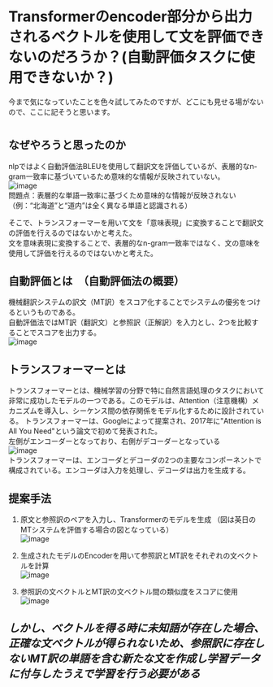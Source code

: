 
# Transformerのencoder部分から出力されるベクトルを使用して文を評価できないのだろうか？(自動評価タスクに使用できないか？)


  今まで気になっていたことを色々試してみたのですが、どこにも見せる場がないので、ここに記そうと思います。
#

## なぜやろうと思ったのか
nlpではよく自動評価法BLEUを使用して翻訳文を評価しているが、表層的なn-gram一致率に基づいているため意味的な情報が反映されていない。  
![image](https://github.com/NeoSolleil/metrics/assets/126864523/6b5ca1e0-cd2c-485c-85e8-127fafcd8bf1)  
問題点：表層的な単語一致率に基づくため意味的な情報が反映されない（例：“北海道”と“道内”は全く異なる単語と認識される）  

そこで、トランスフォーマーを用いて文を「意味表現」に変換することで翻訳文の評価を行えるのではないかと考えた。  
文を意味表現に変換することで、表層的なn-gram一致率ではなく、文の意味を使用して評価を行えるのではないかと考えた。




## 自動評価とは　（自動評価法の概要）
機械翻訳システムの訳文（MT訳）をスコア化することでシステムの優劣をつけるというものである。  
自動評価法ではMT訳（翻訳文）と参照訳（正解訳）を入力とし、2つを比較することでスコアを出力する。  
![image](https://github.com/NeoSolleil/metrics/assets/126864523/c9b16a65-8760-4a9c-bb91-03bcd2c32670)
## トランスフォーマーとは  
  トランスフォーマーとは、機械学習の分野で特に自然言語処理のタスクにおいて非常に成功したモデルの一つである。このモデルは、Attention（注意機構）メカニズムを導入し、シーケンス間の依存関係をモデル化するために設計されている。  トランスフォーマーは、Googleによって提案され、2017年に"Attention is All You Need"という論文で初めて発表された。  
左側がエンコーダーとなっており、右側がデコーダーとなっている  
![image](https://github.com/NeoSolleil/metrics/assets/126864523/9666b0eb-54ab-4796-aa9e-0bde72f95e19)  
トランスフォーマーは、エンコーダとデコーダの2つの主要なコンポーネントで構成されている。エンコーダは入力を処理し、デコーダは出力を生成する。  



## 提案手法
1. 原文と参照訳のペアを入力し、Transformerのモデルを生成  （図は英日のMTシステムを評価する場合の図となっている）  
  ![image](https://github.com/NeoSolleil/metrics/assets/126864523/e2c727d4-ffd2-4ef4-a1c8-de51608cfc4d)

2. 生成されたモデルのEncoderを用いて参照訳とMT訳をそれぞれの文ベクトルを計算  
![image](https://github.com/NeoSolleil/metrics/assets/126864523/5b7cddbe-830d-4fda-8d38-819ff15452ae)  


3. 参照訳の文ベクトルとMT訳の文ベクトル間の類似度をスコアに使用  
![image](https://github.com/NeoSolleil/metrics/assets/126864523/384a5a46-bb35-4f33-b752-68dbaf71e518)  

## ***しかし、ベクトルを得る時に未知語が存在した場合、正確な文ベクトルが得られないため、参照訳に存在しないMT訳の単語を含む新たな文を作成し学習データに付与したうえで学習を行う必要がある***  



